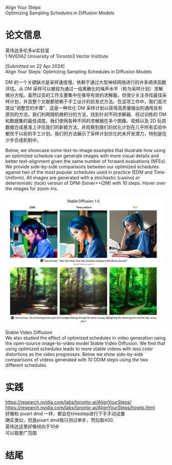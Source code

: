 
Align Your Steps:    
Optimizing Sampling Schedules in Diffusion Models





# 论文信息
英伟达多伦多ai实验室     
1 NVIDIA2 University of Toronto3 Vector Institute    

[Submitted on 22 Apr 2024]     
Align Your Steps: Optimizing Sampling Schedules in Diffusion Models


DM 的一个关键缺点是采样速度慢，依赖于通过大型神经网络进行的许多顺序函数评估。从 DM 采样可以被视为通过一组离散化的噪声水平（称为采样计划）求解微分方程。虽然过去的工作主要集中在推导有效的求解器，但很少关注寻找最佳采样计划，并且整个文献都依赖于手工设计的启发式方法。在这项工作中，我们首次提出“调整您的步骤”，这是一种优化 DM 采样计划以获得高质量输出的通用且有原则的方法。我们利用随机微积分的方法，找到针对不同求解器、经过训练的 DM 和数据集的最佳调度。我们使用各种不同的求解器在多个图像、视频以及 2D 玩具数据合成基准上评估我们的新颖方法，并观察到我们的优化计划在几乎所有实验中都优于以前的手工计划。我们的方法展示了采样计划优化的未开发潜力，特别是在少步合成机制中。

Below, we showcase some text-to-image examples that illustrate how using an optimized schedule can generate images with more visual details and better text-alignment given the same number of forward evaluations (NFEs). We provide side-by-side comparisons between our optimized schedules against two of the most popular schedules used in practice (EDM and Time-Uniform). All images are generated with a stochastic (casino) or deterministic (lock) version of DPM-Solver++(2M) with 10 steps. Hover over the images for zoom-ins.

![alt text](<assets/Align Your Steps/截屏2024-04-25 11.39.12.png>)









Stable Video Diffusion     
We also studied the effect of optimized schedules in video generation using the open-source image-to-video model Stable Video Diffusion. We find that using optimized schedules leads to more stable videos with less color distortions as the video progresses. Below we show side-by-side comparisons of videos generated with 10 DDIM steps using the two different schedules.





# 实践
https://research.nvidia.com/labs/toronto-ai/AlignYourSteps/     
https://research.nvidia.com/labs/toronto-ai/AlignYourSteps/howto.html     
好像和 pixart dmd 一样，都会在timestep进行下手手动设置    
确实类似，但是pixart dmd我只测过单步，然后取400.    
英伟达这里好像倾向于10步     
可以取更广范围     












# 结尾